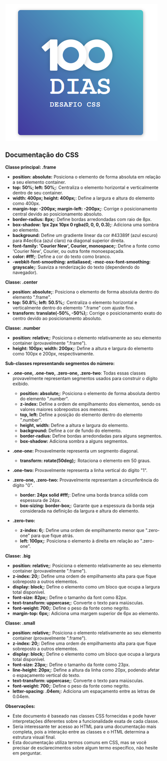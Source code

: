 <img src='./img/100dias.png'>

## Documentação do CSS

**Classe principal: .frame**

* **position: absolute:** Posiciona o elemento de forma absoluta em relação a seu elemento container.
* **top: 50%; left: 50%;**: Centraliza o elemento horizontal e verticalmente dentro de seu container.
* **width: 400px; height: 400px;**: Define a largura e altura do elemento como 400px.
* **margin-top: -200px; margin-left: -200px;**: Corrige o posicionamento central devido ao posicionamento absoluto.
* **border-radius: 8px;**: Define bordas arredondadas com raio de 8px.
* **box-shadow: 1px 2px 10px 0 rgba(0, 0, 0, 0.3);**: Adiciona uma sombra ao elemento.
* **background:** Define um gradiente linear da cor #43389f (azul escuro) para #4ec6ca (azul claro) na diagonal superior direita.
* **font-family: 'Courier New', Courier, monospace;**: Define a fonte como 'Courier New', Courier, ou outra fonte monoespaçada.
* **color: #fff;**: Define a cor do texto como branco.
* **-webkit-font-smoothing: antialiased; -moz-osx-font-smoothing: grayscale;**: Suaviza a renderização do texto (dependendo do navegador).

**Classe: .center**

* **position: absolute;**: Posiciona o elemento de forma absoluta dentro do elemento ".frame".
* **top: 50.8%; left: 50.5%;**: Centraliza o elemento horizontal e verticalmente dentro do elemento ".frame" com ajuste fino.
* **transform: translate(-50%, -50%);**: Corrige o posicionamento exato do centro devido ao posicionamento absoluto. 

**Classe: .number**

* **position: relative;**: Posiciona o elemento relativamente ao seu elemento container (provavelmente ".frame").
* **height: 100px; width: 200px;**: Define a altura e largura do elemento como 100px e 200px, respectivamente.

**Sub-classes representando segmentos do número:** 

* **.one-one, .one-two, .zero-one, .zero-two**: Todas essas classes provavelmente representam segmentos usados para construir o dígito exibido.
    * **position: absolute;**: Posiciona o elemento de forma absoluta dentro do elemento ".number".
    * **z-index:** Define a ordem de empilhamento dos elementos, sendo os valores maiores sobrepostos aos menores. 
    * **top, left:** Define a posição do elemento dentro do elemento ".number".
    * **height, width:** Define a altura e largura do elemento.
    * **background:** Define a cor de fundo do elemento.
    * **border-radius:** Define bordas arredondadas para alguns segmentos.
    * **box-shadow:** Adiciona sombra a alguns segmentos.

* **.one-one:** Provavelmente representa um segmento diagonal.
    * **transform: rotate(50deg);**: Rotaciona o elemento em 50 graus.

* **.one-two:** Provavelmente representa a linha vertical do dígito "1".

* **.zero-one, .zero-two:** Provavelmente representam a circunferência do dígito "0".
    * **border: 24px solid #fff;**: Define uma borda branca sólida com espessura de 24px.
    * **box-sizing: border-box;**: Garante que a espessura da borda seja considerada na definição da largura e altura do elemento.

* **.zero-two:** 
    * **z-index: 6;**: Define uma ordem de empilhamento menor que ".zero-one" para que fique atrás.
    * **left: 100px;**: Posiciona o elemento à direita em relação ao ".zero-one".

**Classe: .big**

* **position: relative;**: Posiciona o elemento relativamente ao seu elemento container (provavelmente ".frame").
* **z-index: 20;**: Define uma ordem de empilhamento alta para que fique sobreposto a outros elementos.
* **display: block;**: Define o elemento como um bloco que ocupa a largura total disponível.
* **font-size: 82px;**: Define o tamanho da font como 82px.
* **text-transform: uppercase;**: Converte o texto para maiúsculas.
* **font-weight: 700;**: Define o peso da fonte como negrito.
* **margin-top: 6px;**: Adiciona uma margem superior de 6px ao elemento.

**Classe: .small**

* **position: relative;**: Posiciona o elemento relativamente ao seu elemento container (provavelmente ".frame").
* **z-index: 20;**: Define uma ordem de empilhamento alta para que fique sobreposto a outros elementos.
* **display: block;**: Define o elemento como um bloco que ocupa a largura total disponível.
* **font-size: 23px;**: Define o tamanho da fonte como 23px.
* **line-height: 20px;**: Define a altura da linha como 20px, podendo afetar o espaçamento vertical do texto.
* **text-transform: uppercase;**: Converte o texto para maiúsculas.
* **font-weight: 700;**: Define o peso da fonte como negrito.
* **letter-spacing: .04em;**: Adiciona um espaçamento entre as letras de 0.04em.

**Observações:**

* Este documento é baseado nas classes CSS fornecidas e pode haver interpretações diferentes sobre a funcionalidade exata de cada classe.
* Seria interessante ter acesso ao HTML para uma documentação mais completa, pois a interação entre as classes e o HTML determina a estrutura visual final.
* Esta documentação utiliza termos comuns em CSS, mas se você precisar de esclarecimentos sobre algum termo específico, não hesite em perguntar.
